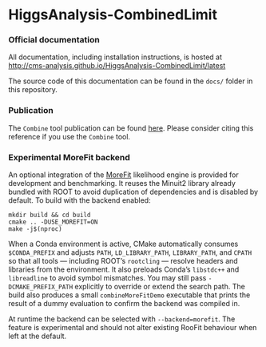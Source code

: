 HiggsAnalysis-CombinedLimit
===========================

### Official documentation

All documentation, including installation instructions, is hosted at
http://cms-analysis.github.io/HiggsAnalysis-CombinedLimit/latest

The source code of this documentation can be found in the `docs/` folder in this repository.

### Publication 

The `Combine` tool publication can be found [here](https://arxiv.org/abs/2404.06614). Please consider citing this reference if you use the `Combine` tool.

### Experimental MoreFit backend

An optional integration of the [MoreFit](https://github.com/cms-analysis/MoreFit) likelihood engine is provided for
development and benchmarking. It reuses the Minuit2 library already bundled with ROOT to avoid duplication of
dependencies and is disabled by default. To build with the backend enabled:

```
mkdir build && cd build
cmake .. -DUSE_MOREFIT=ON
make -j$(nproc)
```

When a Conda environment is active, CMake automatically consumes
`$CONDA_PREFIX` and adjusts `PATH`, `LD_LIBRARY_PATH`, `LIBRARY_PATH`, and
`CPATH` so that all tools — including ROOT’s `rootcling` — resolve headers and
libraries from the environment.  It also preloads Conda’s `libstdc++` and
`libreadline` to avoid symbol mismatches. You may still pass
`-DCMAKE_PREFIX_PATH` explicitly to override or extend the search path. The
build also produces a small `combineMoreFitDemo` executable that prints the
result of a dummy evaluation to confirm the backend was compiled in.

At runtime the backend can be selected with `--backend=morefit`. The feature is
experimental and should not alter existing RooFit behaviour when left at the
default.
